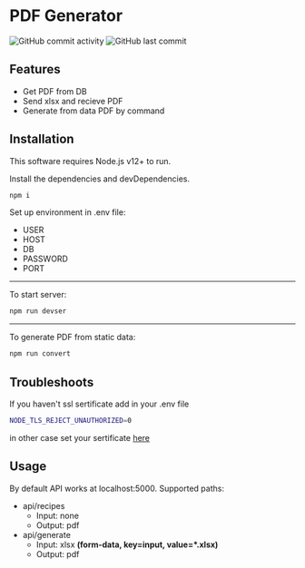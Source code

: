 # PDF Generator
![GitHub commit activity](https://img.shields.io/github/commit-activity/w/professorik/data-to-pdf-generator)
![GitHub last commit](https://img.shields.io/github/last-commit/professorik/data-to-pdf-generator)
## Features
- Get PDF from DB
- Send xlsx and recieve PDF
- Generate from data PDF by command

## Installation
This software requires Node.js v12+ to run.

Install the dependencies and devDependencies.
```sh
npm i
```
Set up environment in .env file:
- USER
- HOST
- DB
- PASSWORD
- PORT
---
To start server:
```sh
npm run devser
```
---
To generate PDF from static data:
```sh
npm run convert
```
## Troubleshoots
If you haven't ssl sertificate add in your .env file
```sh
NODE_TLS_REJECT_UNAUTHORIZED=0
```
in other case set your sertificate [here][sl]

## Usage
By default API works at localhost:5000.
Supported paths:
- api/recipes 
  - Input: none
  - Output: pdf
- api/generate
  - Input: xlsx **(form-data, key=input, value=*.xlsx)** 
  - Output: pdf


[sl]: <https://github.com/professorik/data-to-pdf-generator/blob/e5b3128b0871b9e24c46fe77da8502c153194f12/src/server.ts#L19>
